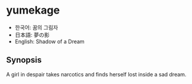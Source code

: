 yumekage
========

* 한국어: 꿈의 그림자
* 日本語: 夢の影
* English: Shadow of a Dream

Synopsis
--------

A girl in despair takes narcotics and finds herself lost inside a sad dream.
